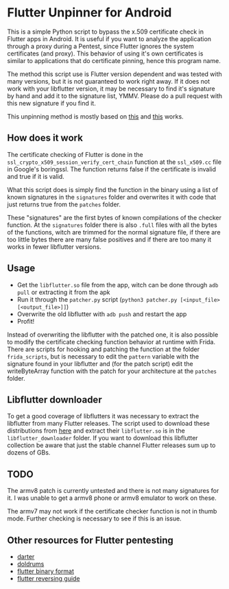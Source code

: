 # Flutter Unpinner for Android

This is a simple Python script to bypass the x.509 certificate check in Flutter apps in Android.
It is useful if you want to analyze the application through a proxy during a Pentest, since Flutter ignores the system certificates (and proxy). This behavior of using it's own certificates is similar to applications that do certificate pinning, hence this program name.

The method this script use is Flutter version dependent and was tested with many versions, but it is not guaranteed to work right away. If it does not work with your libflutter version, it may be necessary to find it's signature by hand and add it to the signature list, YMMV. Please do a pull request with this new signature if you find it.

This unpinning method is mostly based on [this](https://blog.nviso.eu/2019/08/13/intercepting-traffic-from-android-flutter-applications/) and [this](https://raphaeldenipotti.medium.com/bypassing-ssl-pinning-on-android-flutter-apps-with-ghidra-77b6e86b9476) works.

## How does it work

The certificate checking of Flutter is done in the `ssl_crypto_x509_session_verify_cert_chain` function at the `ssl_x509.cc` file in Google's boringssl. The function returns false if the certificate is invalid and true if it is valid.

What this script does is simply find the function in the binary using a list of known signatures in the `signatures` folder and overwrites it with code that just returns true from the `patches` folder.

These "signatures" are the first bytes of known compilations of the checker function.
At the `signatures` folder there is also `.full` files with all the bytes of the functions, witch are trimmed for the normal signature file, if there are too little bytes there are many false positives and if there are too many it works in fewer libflutter versions.

## Usage

* Get the `libflutter.so` file from the app, witch can be done through `adb pull` or extracting it from the apk
* Run it through the `patcher.py` script (`python3 patcher.py [<input_file> [<output_file>]]`)
* Overwrite the old libflutter with `adb push` and restart the app
* Profit!

Instead of overwriting the libflutter with the patched one, it is also possible to modify the certificate checking function behavior at runtime with Frida. There are scripts for hooking and patching the function at the folder `frida_scripts`, but is necessary to edit the `pattern` variable with the signature found in your libflutter and (for the patch script) edit the writeByteArray function with the patch for your architecture at the `patches` folder.

## Libflutter downloader

To get a good coverage of libflutters it was necessary to extract the libflutter from many Flutter releases. The script used to download these distributions from [here](https://flutter.dev/docs/development/tools/sdk/releases) and extract their `libflutter.so` is in the `libflutter_downloader` folder.
If you want to download this libflutter collection be aware that just the stable channel Flutter releases sum up to dozens of GBs.

## TODO

The armv8 patch is currently untested and there is not many signatures for it. I was unable to get a armv8 phone or armv8 emulator to work on these.

The armv7 may not work if the certificate checker function is not in thumb mode. Further checking is necessary to see if this is an issue.

## Other resources for Flutter pentesting

* [darter](https://github.com/mildsunrise/darter)
* [doldrums](https://github.com/rscloura/Doldrums)
* [flutter binary format](https://rloura.wordpress.com/2020/12/04/reversing-flutter-for-android-wip/)
* [flutter reversing guide](https://blog.tst.sh/reverse-engineering-flutter-apps-part-1/)
